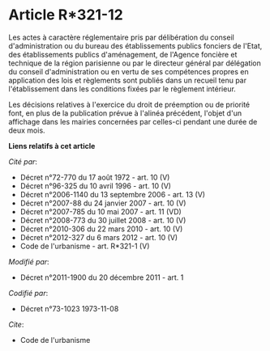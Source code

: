 # Article R*321-12

Les actes à caractère réglementaire pris par délibération du conseil d'administration ou du bureau des établissements publics
fonciers de l'Etat, des établissements publics d'aménagement, de l'Agence foncière et technique de la région parisienne ou
par le directeur général par délégation du conseil d'administration ou en vertu de ses compétences propres en application des
lois et règlements sont publiés dans un recueil tenu par l'établissement dans les conditions fixées par le règlement
intérieur. 

Les décisions relatives à l'exercice du droit de préemption ou de priorité font, en plus de la publication prévue à l'alinéa
précédent, l'objet d'un affichage dans les mairies concernées par celles-ci pendant une durée de deux mois.

**Liens relatifs à cet article**

_Cité par_:

  - Décret n°72-770 du 17 août 1972 - art. 10 (V)
  - Décret n°96-325 du 10 avril 1996 - art. 10 (V)
  - Décret n°2006-1140 du 13 septembre 2006 - art. 13 (V)
  - Décret n°2007-88 du 24 janvier 2007 - art. 10 (V)
  - Décret n°2007-785 du 10 mai 2007 - art. 11 (VD)
  - Décret n°2008-773 du 30 juillet 2008 - art. 10 (V)
  - Décret n°2010-306 du 22 mars 2010 - art. 10 (V)
  - Décret n°2012-327  du 6 mars 2012 - art. 10 (V)
  - Code de l'urbanisme - art. R*321-1 (V)

_Modifié par_:

  - Décret n°2011-1900 du 20 décembre 2011 - art. 1

_Codifié par_:

  - Décret n°73-1023 1973-11-08

_Cite_:

  - Code de l'urbanisme
